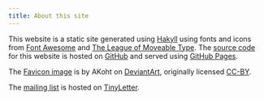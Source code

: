 ```yaml
---
title: About this site
---
```

This website is a static site generated using [Hakyll][] using fonts and
icons from [Font Awesome][] and [The League of Moveable Type][]. The [source
code][] for this website is hosted on [GitHub][] and served using [GitHub Pages][].

The [Favicon image][] is by AKoht on [DeviantArt][], originally licensed [CC-BY][].

The [mailing list][] is hosted on [TinyLetter][].

[Hakyll]: http://jaspervdj.be/hakyll
[Font Awesome]: http://fortawesome.github.io/Font-Awesome/
[The League of Moveable Type]: https://www.theleagueofmoveabletype.com
[source code]: https://github.com/justinmanley/www.justinmanley.work
[GitHub]: https://github.com/
[GitHub Pages]: https://pages.github.com/

[Favicon image]: ./assets/images/favicon.ico
[DeviantArt]: http://www.deviantart.com/
[CC-BY]: http://creativecommons.org/licenses/by/4.0/

[mailing list]: https://tinyletter.com/justinmanley
[TinyLetter]: https://tinyletter.com/

